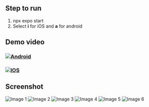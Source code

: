 ## Step to run
1. npx expo start
2. Select **i** for iOS and **a** for android

## Demo video

### [![Android](https://i.ibb.co/d76Wd1c/image1.jpg)](https://youtube.com/shorts/9n0rpJ-GEd0)
### [![IOS](https://i.ibb.co/ZVg7VB7/image2.jpg)](https://youtube.com/shorts/g-61LZK_I70?feature=share)


## Screenshot
![Image 1](https://i.ibb.co/d76Wd1c/image1.jpg)
![Image 2](https://i.ibb.co/ZVg7VB7/image2.jpg)
![Image 3](https://i.ibb.co/zHd9Rbc/image3.jpg)
![Image 4](https://i.ibb.co/c1FKH9Z/image4.jpg)
![Image 5](https://i.ibb.co/tmMPxDF/image5.jpg)
![Image 6](https://i.ibb.co/1MQP1J8/image6.jpg)
